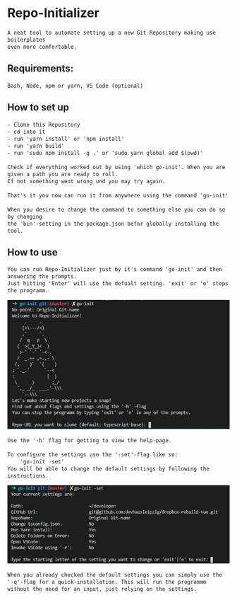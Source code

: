 # Repo-Initializer

    A neat tool to automate setting up a new Git Repository making use boilerplates
    even more comfortable.

## Requirements:

    Bash, Node, npm or yarn, VS Code (optional)

## How to set up

    - Clone this Repository
    - cd into it
    - run 'yarn install' or 'npm install'
    - run 'yarn build'
    - run 'sudo npm install -g .' or 'sudo yarn global add $(pwd)'

    Check if everything worked out by using 'which go-init'. When you are given a path you are ready to roll.
    If not something went wrong und you may try again.

    That's it you now can run it from anywhere using the command 'go-init'

    When you desire to change the command to something else you can do so by changing
    the 'bin'-setting in the package.json befor globally installing the tool.

## How to use

    You can run Repo-Initializer just by it's command 'go-init' and then answering the prompts.
    Just hitting 'Enter' will use the defualt setting. 'exit' or 'e' stops the programm.

![go-init_start](assets/go-init_start.jpg)

    Use the '-h' flag for getting to view the help-page.

    To configure the settings use the '-set'-flag like so:
        'go-init -set'
    You will be able to change the default settings by following the instructions.

![go-init_settings](assets/go-init_settings.jpg)

    When you already checked the default settings you can simply use the '-q'-flag for a quick-installation. This will run the programmm without the need for an input, just relying on the settings.
